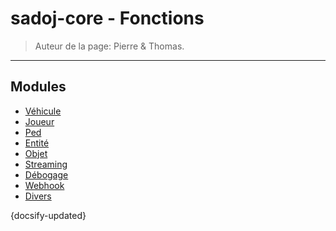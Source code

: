 # sadoj-core - Fonctions

> Auteur de la page: Pierre & Thomas.

---

## Modules

* [Véhicule](life/dev/framework/sadoj-core/function/vehicle.md)
* [Joueur](life/dev/framework/sadoj-core/function/player.md)
* [Ped](life/dev/framework/sadoj-core/function/ped.md)
* [Entité](life/dev/framework/sadoj-core/function/entity.md)
* [Objet](life/dev/framework/sadoj-core/function/objet.md)
* [Streaming](life/dev/framework/sadoj-core/function/streaming.md)
* [Débogage](life/dev/framework/sadoj-core/function/debug.md)
* [Webhook](life/dev/framework/sadoj-core/function/webhook.md)
* [Divers](life/dev/framework/sadoj-core/function/misc.md)

{docsify-updated}

